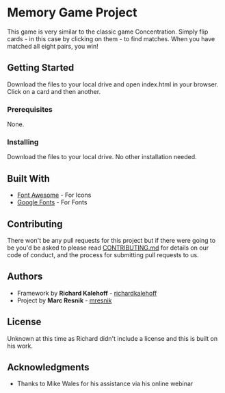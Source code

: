 # Memory Game Project

This game is very similar to the classic game Concentration. Simply flip cards - in this case by clicking on them - to find matches. When you have matched all eight pairs, you win!

## Getting Started

Download the files to your local drive and open index.html in your browser. Click on a card and then another.

### Prerequisites

None.

### Installing

Download the files to your local drive. No other installation needed.


## Built With

* [Font Awesome](https://fontawesome.com/) - For Icons
* [Google Fonts](https://fonts.google.com/) - For Fonts


## Contributing

There won't be any pull requests for this project but if there were going to be you'd be asked to please read [CONTRIBUTING.md](https://github.com/mresnik/fend-project-memory-game/blob/master/CONTRIBUTING.md) for details on our code of conduct, and the process for submitting pull requests to us.

## Authors

* Framework by **Richard Kalehoff** - [richardkalehoff](https://github.com/richardkalehoff)
* Project by **Marc Resnik** - [mresnik](https://github.com/mresnik/)

## License

Unknown at this time as Richard didn't include a license and this is built on his work.

## Acknowledgments

* Thanks to Mike Wales for his assistance via his online webinar
